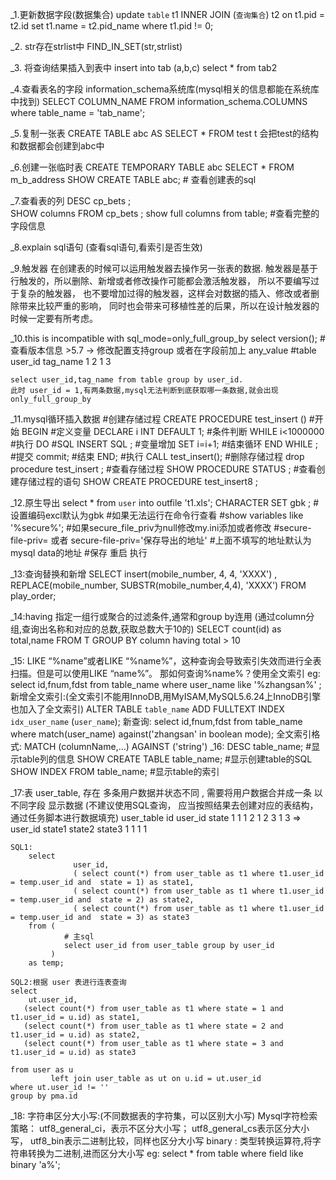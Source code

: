 _1.更新数据字段(数据集合)
	update `table` t1 INNER JOIN (`查询集合`) t2 on t1.pid = t2.id set t1.name = t2.pid_name where t1.pid != 0;
	
_2. str存在strlist中 
    FIND_IN_SET(str,strlist)
    
_3. 将查询结果插入到表中
	insert into tab (a,b,c) 
	select * from tab2
	
_4.查看表名的字段
	information_schema系统库(mysql相关的信息都能在系统库中找到)
	SELECT COLUMN_NAME FROM information_schema.COLUMNS where table_name = 'tab_name';
		
_5.复制一张表
   CREATE TABLE abc AS
   SELECT * FROM test t 	会把test的结构和数据都会创建到abc中
   
_6.创建一张临时表
   CREATE TEMPORARY TABLE abc
   SELECT * FROM m_b_address
   SHOW CREATE TABLE abc;   #  查看创建表的sql
   
_7.查看表的列
   DESC cp_bets ; 	
   SHOW columns FROM  cp_bets ;
   show full columns from table; #查看完整的字段信息

_8.explain sql语句 (查看sql语句,看索引是否生效)   
 
_9.触发器
   在创建表的时候可以运用触发器去操作另一张表的数据.
   触发器是基于行触发的，所以删除、新增或者修改操作可能都会激活触发器，
   所以不要编写过于复杂的触发器，
   也不要增加过得的触发器，这样会对数据的插入、修改或者删除带来比较严重的影响，
   同时也会带来可移植性差的后果，所以在设计触发器的时候一定要有所考虑。
   
_10.this is incompatible with sql_mode=only_full_group_by
	select version();  #查看版本信息 >5.7 -> 修改配置支持group 或者在字段前加上 any_value
    #table
    user_id tag_name
    1           2
    1           3
     	
	select user_id,tag_name from table group by user_id.
	此时 user_id = 1,有两条数据,mysql无法判断到底获取哪一条数据,就会出现 only_full_group_by

	
_11.mysql循环插入数据
	#创建存储过程
	CREATE PROCEDURE test_insert () 
		#开始
		BEGIN
			#定义变量 
			DECLARE i INT DEFAULT 1;
				#条件判断
				WHILE i<1000000 
				#执行
				DO 
					#SQL
					INSERT SQL ;
					#变量增加
					SET i=i+1;
				#结束循环 
				END WHILE ;
			#提交 
			commit; 
		#结束
		END;
	#执行
	CALL test_insert();	
	#删除存储过程
	drop procedure test_insert ;
	#查看存储过程
	SHOW PROCEDURE STATUS ;
	#查看创建存储过程的语句
	SHOW CREATE PROCEDURE test_insert8 ;
	
_12.原生导出
	select * from `user` into outfile 't1.xls';	
	CHARACTER SET gbk ; #设置编码excl默认为gbk
	#如果无法运行在命令行查看
	#show variables like '%secure%';
	#如果secure_file_priv为null修改my.ini添加或者修改
	#secure-file-priv=  或者 secure-file-priv='保存导出的地址'
	#上面不填写的地址默认为mysql data的地址
	#保存 重启 执行
	
_13:查询替换和新增
	SELECT
	 	insert(mobile_number, 4, 4, 'XXXX') ,
	 	REPLACE(mobile_number, SUBSTR(mobile_number,4,4), 'XXXX')
	FROM
		play_order;
		
_14:having 指定一组行或聚合的过滤条件,通常和group by连用
    (通过column分组,查询出名称和对应的总数,获取总数大于10的)
    SELECT count(id) as total,name FROM T GROUP BY column having total > 10
    
_15:
    LIKE “%name”或者LIKE “%name%”，这种查询会导致索引失效而进行全表扫描。但是可以使用LIKE “name%”。
    那如何查询%name%？使用全文索引
    eg: select id,fnum,fdst from table_name where user_name like '%zhangsan%' ;
    新增全文索引:(全文索引不能用InnoDB,用MyISAM,MySQL5.6.24上InnoDB引擎也加入了全文索引)
        ALTER TABLE `table_name` ADD FULLTEXT
        INDEX `idx_user_name` (`user_name`);
    新查询: select id,fnum,fdst from table_name
    where match(user_name) against('zhangsan' in boolean mode);
    全文索引格式:
         MATCH (columnName,...) AGAINST ('string')
_16:
    DESC table_name; #显示table列的信息
    SHOW CREATE TABLE table_name; #显示创建table的SQL
    SHOW INDEX FROM table_name; #显示table的索引
    
_17:表 user_table, 存在 多条用户数据并状态不同 , 需要将用户数据合并成一条 以不同字段 显示数据
    (不建议使用SQL查询， 应当按照结果去创建对应的表结构， 通过任务脚本进行数据填充)
    user_table
    id  user_id state
    1   1       1
    2   1       2
    3   1       3
    =>
    user_id state1 state2 state3
    1       1       1       1

    SQL1:
        select
                  user_id,
                  ( select count(*) from user_table as t1 where t1.user_id = temp.user_id and  state = 1) as state1,
                  ( select count(*) from user_table as t1 where t1.user_id = temp.user_id and  state = 2) as state2,
                  ( select count(*) from user_table as t1 where t1.user_id = temp.user_id and  state = 3) as state3
        from (
                # 主sql
                select user_id from user_table group by user_id
             )
        as temp;

    SQL2:根据 user 表进行连表查询
    select
        ut.user_id,
       (select count(*) from user_table as t1 where state = 1 and t1.user_id = u.id) as state1,
       (select count(*) from user_table as t1 where state = 2 and t1.user_id = u.id) as state2,
       (select count(*) from user_table as t1 where state = 3 and t1.user_id = u.id) as state3

    from user as u
             left join user_table as ut on u.id = ut.user_id
    where ut.user_id != ''
    group by pma.id

_18: 字符串区分大小写:(不同数据表的字符集，可以区别大小写)
    Mysql字符检索策略：
        utf8_general_ci，表示不区分大小写；
        utf8_general_cs表示区分大小写，
        utf8_bin表示二进制比较，同样也区分大小写
    binary : 类型转换运算符,将字符串转换为二进制,进而区分大小写
    eg:
        select * from table where field like binary 'a%';